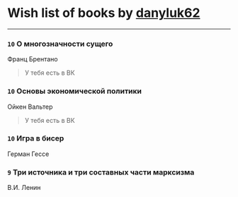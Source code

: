 # Wish list of books by [danyluk62](http://vk.com/id374149854)
---

### `10` О многозначности сущего
Франц Брентано
> У тебя есть в ВК

### `10` Основы экономической политики
Ойкен Вальтер
> У тебя есть в ВК

### `10` Игра в бисер
Герман Гессе

### `9` Три источника и три составных части марксизма
В.И. Ленин

